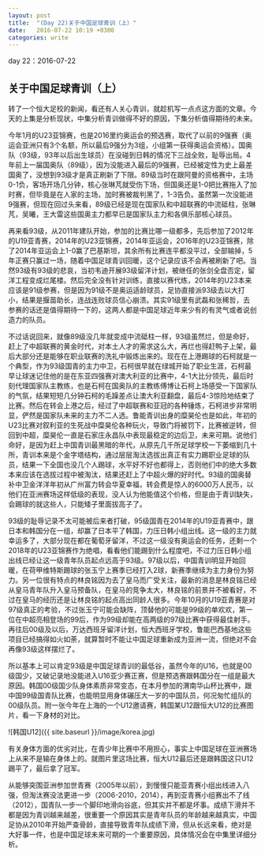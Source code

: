 ```yaml
---
layout: post
title:  "(Day 22)关于中国足球青训（上）"
date:   2016-07-22 10:19 +0300
categories: write
---
```


day 22：2016-07-22

关于中国足球青训（上）
-

转了一个恒大足校的新闻，看还有人关心青训，就趁机写一点点这方面的文章。今天的上集是分析现状，中集分析青训做得不好的原因，下集分析值得期待的未来。

今年1月的U23亚锦赛，也是2016里约奥运会的预选赛，取代了以前的9强赛（奥运会亚洲只有3个名额，所以最后9强分为3组，小组第一获得奥运会资格）。国奥队（93级，93年以后出生球员）在没碰到日韩的情况下三战全败，耻辱出局。4年前上一届国奥队（89级），因为没能进入最后的9强赛，已经被定性为史上最差国奥了，没想到93级才是真正刷新了下限。89级当时在跟阿曼的资格赛中，主场0-1负，客场开场几分钟，核心张琳芃就受伤下场，但国奥还是1-0把比赛拖入了加时赛，但毕竟是在人家的主场，加时赛被裁判黑了，1-3告负。虽然第一次没能进9强赛，但现在回过头来看，89级已经是现在国家队和中超联赛的中流砥柱，张琳芃，吴曦，王大雷这些国奥主力都早已是国家队主力和各俱乐部核心球员。

再来看93级，从2011年建队开始，参加的比赛比哪一级都多，先后参加了2012年的U19亚青赛，2014年的U23亚锦赛，2014年亚运会，2016年的U23亚锦赛，除了2014年亚运会上1-0赢了巴基斯坦，其余所有比赛连平都没平过，全部输掉，5年正赛只赢过一场，随着中国足球青训回暖，这个记录应该不会再被刷新了吧。当然93级有93级的悲哀，当初韦迪开展93级留洋计划，被继任的张剑全盘否定，留洋工程变成烂尾楼。然后完全没有针对训练，直接以赛代练，2014年的U23本来应该是91级参赛，但是因为91级不是奥运适龄球员，足协直接派93级去以大打小，结果是揠苗助长，连战连败球员信心崩溃。其实91级里有武磊和张稀哲，去参赛的话还是值得期待一下的，这两人都是中国足球近年来少有的有灵气或者说创造力的队员。

不过话说回来，就像89级没几年就变成中流砥柱一样，93级虽然烂，但是命好，赶上了中超联赛的黄金时代，对本土人才的需求这么大，再烂也得赶鸭子上架，最后大部分还是能够在职业联赛的洗礼中锻炼出来的。现在在上港踢球的石柯就是一个典型，作为93级国青的主力中卫，石柯很早就在绿城开始了职业生涯，石柯最早让球迷记住他的是在东亚四强赛对澳大利亚的比赛中，4-1大比分领先，最后时刻代理国家队主教练，也是石柯在国奥队的主教练傅博让石柯上场感受一下国家队的气氛，结果短短几分钟石柯的毛躁差点让澳大利亚翻盘，最后4-3惊险地结束了比赛。然后在转会上港之后，经过了中超联赛和亚冠的各种锤炼，石柯进步非常明显，俨然是国家队未来的主力不二人选。鲁能青训出身的糜昊伦也是如此，年初的U23比赛对叙利亚的生死战中糜昊伦各种玩火，导致门将被罚下，比赛被逆转，但回到中超，糜昊伦一直是石家庄永昌队中表现最稳定的边后卫，未来可期。说他们命好，是因为赶上中国青训最黑暗的年代，从原先几千所足球学校一下萎缩到几十所，青训本来是个金字塔结构，通过层层淘汰选拔出真正有实力踢职业足球的队员，结果一下全国也没几个人踢球，水平好不好也都得上，否则他们中的绝大多数本来应该在选拔过程中被淘汰，结果还赶上了中超火爆的好时代。93级的国奥替补中卫金洋洋年初从广州富力转会华夏幸福，转会费是惊人的6000万人民币，以他们在亚洲赛场这样低级的表现，没人认为他能值这个价格，但是由于青训缺失，会踢球的就这些人，只能矮子里面拔高子了。

93级的耻辱记录不太可能被后来者打破，95级国青在2014年的U19亚青赛中，跟日本和韩国分在一组，却赢了日本平了韩国，力压日韩小组出线。这一级的主力就幸运多了，大部分现在都在葡萄牙留洋，不过这一级没有奥运会的任务，还剩一个2018年的U23亚锦赛作为绝唱，看看他们能踢到什么程度吧，不过力压日韩小组出线已经让这一级青年队员起点远高于93级。97级以后，中国青训明显开始回暖，在荷甲维特斯踢球的张玉宁上赛季已经打入2球，新赛季继续为主力身份为努力。另一位很有特点的林良铭因为去了皇马而广受关注，最新的消息是林良铭已经从皇马青年队升入皇马预备队，在皇马的竞争太大，林良铭的前景并不被看好，不过在皇马的经历还是让林良铭的起点高出同龄人很多。今年10月的U19亚青赛是对97级真正的考验，不过张玉宁可能会缺阵，顶替他的可能是99级的单欢欢，第一位在中超亮相登场的99后，作为99级却能在高两级的97级比赛中获得最佳射手。再往后00级及以后，万达西班牙留洋计划，恒大西班牙学校，鲁能巴西基地这些项目已经搞得如火如荼，就算暂时不能让中国足球重新成为亚洲一流，但绝对不会再像93级这样摆烂了。

所以基本上可以肯定93级是中国足球青训的最低谷，虽然今年的U16，也就是00级国少，又破记录地没能进入U16亚少赛正赛，但是预选赛跟韩国分在一组是最大原因。韩国00级国少队身体素质非常变态，在本月参加的渭南华山杯比赛中，跟中国99级国青队比赛，也能明显用身体碾压大一岁的中国队员，何况匆忙组队的00级队员。附一张今年在上海的一个U12邀请赛，韩国某U12跟恒大U12的比赛图片，看一下身材的对比。

![韩国U12]({{ site.baseurl }}/image/korea.jpg)

有关身体方面的优劣对比，在青少年比赛中不用担心，事实上中国足球在亚洲赛场上从来不是输在身体上的。就图片里这场比赛，恒大U12最后还是跟韩国这只U12踢平了，最后拿了冠军。

从能够突围亚洲参加世青赛（2005年以前），到慢慢只能亚青赛小组出线进入八强，但淘汰赛没法更进一步（2006-2010，2014），再到亚青赛小组赛出不了线（2012），国青队一步一个脚印地滑向谷底，但其实并不都是坏事。成绩下滑并不都是因为青训越来越差，很重要一个原因其实是青年队员的年龄越来越真实，中国足协从2010年开始严查骨龄，直接导致青年队成绩下滑，但从长远来看，绝对是大好事一件，也是中国足球未来可期的一个重要原因，具体情况会在中集里详细分析。

